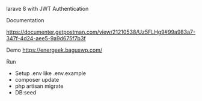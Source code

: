 larave 8 with JWT Authentication

Documentation

https://documenter.getpostman.com/view/21210538/Uz5FLHg9#99a983a7-347f-4d24-aee5-9a9d675f7b3f

Demo
https://energeek.baguswp.com/

Run
- Setup .env like .env.example
- composer update
- php artisan migrate
- DB:seed 